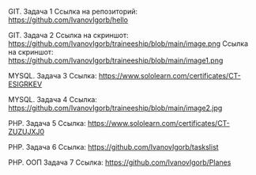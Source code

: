 GIT. Задача 1
Ссылка на репозиторий:
https://github.com/IvanovIgorb/hello

GIT. Задача 2
Ссылка на скриншот:
https://github.com/IvanovIgorb/traineeship/blob/main/image.png
Ссылка на скриншот:
https://github.com/IvanovIgorb/traineeship/blob/main/image1.png

MYSQL. Задача 3
Ссылка: https://www.sololearn.com/certificates/CT-ESIGRKEV

MYSQL. Задача 4
Ссылка: https://github.com/IvanovIgorb/traineeship/blob/main/image2.jpg

PHP. Задача 5
Ссылка: https://www.sololearn.com/certificates/CT-ZUZUJXJ0

PHP. Задача 6
Ссылка: https://github.com/IvanovIgorb/taskslist

PHP. ООП Задача 7
Ссылка: https://github.com/IvanovIgorb/Planes
